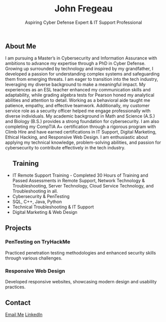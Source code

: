    <div className='min-h-screen bg-gray-100 p-4'>
      <header className='text-center py-10 bg-gradient-to-r from-blue-500 to-purple-600 text-white rounded-lg shadow-lg mb-10'>
        <h1 className='text-5xl font-extrabold'>John Fregeau</h1>
        <p className='text-xl opacity-90'>Aspiring Cyber Defense Expert & IT Support Professional</p>
      </header>
      <section className='max-w-4xl mx-auto mb-10 p-6 bg-white shadow-md rounded-lg hover:shadow-xl transition-shadow duration-300'>
        <h2 className='text-3xl font-bold text-blue-600 mb-4'>About Me</h2>
        <p className='text-gray-800 leading-relaxed'>I am pursuing a Master’s in Cybersecurity and Information Assurance with ambitions to advance my expertise through a PhD in Cyber Defense. Growing up surrounded by technology and inspired by my grandfather, I developed a passion for understanding complex systems and safeguarding them from emerging threats. I am eager to transition into the tech industry, leveraging my diverse background to make a meaningful impact. My experiences as an ESL teacher enhanced my communication skills and adaptability, while grading algebra tests for Pearson honed my analytical abilities and attention to detail. Working as a behavioral aide taught me patience, empathy, and effective teamwork. Additionally, my customer service role as a security officer helped me engage professionally with diverse individuals. My academic background in Math and Science (A.S.) and Biology (B.S.) provides a strong foundation for cybersecurity. I am also completing my CompTIA A+ certification through a rigorous program with Climb Hire and have earned certifications in IT Support, Digital Marketing, Ethical Hacking, and Responsive Web Design. I am enthusiastic about applying my technical knowledge, problem-solving abilities, and passion for cybersecurity to contribute effectively in the tech industry.</p>
   </section>
      <ul className='list-disc pl-5 text-gray-800 space-y-3'>
      <h2 className='text-3xl font-bold text-blue-600 mb-4'>Training</h2>
          <li>IT Remote Support Training - Completed 30 Hours of Training and Passed Assessments in Remote Support, Network Technology & Troubleshooting, Server Technology, Cloud Service Technology, and Troubleshooting in all.</li>
          <li>Cybersecurity & PenTesting</li>
          <li>SQL, C++, Java, Python</li>
          <li>Technical Troubleshooting & IT Support</li>
          <li>Digital Marketing & Web Design</li>
        </ul>
   </section>
      <section className='max-w-4xl mx-auto mb-10'>
        <h2 className='text-3xl font-bold text-blue-600 mb-4'>Projects</h2>
        <div className='bg-gray-50 border border-gray-200 rounded-lg p-6 mb-6 hover:shadow-xl transition-shadow duration-300'>
            <h3 className='text-2xl font-bold text-blue-700'>PenTesting on TryHackMe</h3>
            <p className='text-gray-800 leading-relaxed'>Practiced penetration testing methodologies and enhanced security skills through various challenges.</p>
          </div>
        <div className='bg-white shadow rounded p-4 mb-4'>
            <h3 className='text-2xl font-bold text-blue-700'>Responsive Web Design</h3>
            <p className='text-gray-700'>Developed responsive websites, showcasing modern design and usability practices.</p>
          </div>
      </section>
      <section className='max-w-4xl mx-auto mb-10'>
        <h2 className='text-3xl font-bold text-blue-600 mb-4'>Contact</h2>
        <div className='flex space-x-4 justify-center mt-4'>
          <a href='mailto:fregeauj86@gmail.com' className='text-blue-600 hover:underline hover:text-blue-800 transition-colors duration-200'>Email Me</a>
          <a href='https://www.linkedin.com/in/john-fregeau' target='_blank' rel='noopener noreferrer' className='text-blue-600 hover:underline'>LinkedIn</a>
        </div>
      </section>
    </div>
